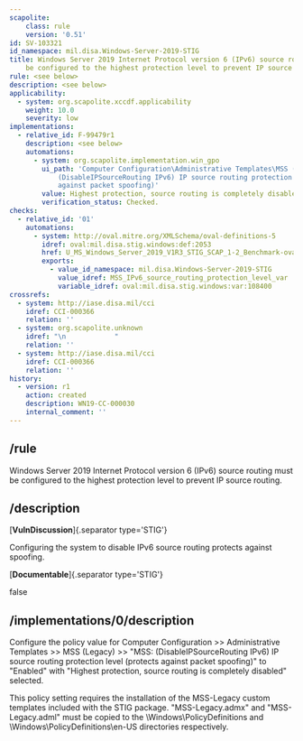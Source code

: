```yaml
---
scapolite:
    class: rule
    version: '0.51'
id: SV-103321
id_namespace: mil.disa.Windows-Server-2019-STIG
title: Windows Server 2019 Internet Protocol version 6 (IPv6) source routing must
    be configured to the highest protection level to prevent IP source routing.
rule: <see below>
description: <see below>
applicability:
  - system: org.scapolite.xccdf.applicability
    weight: 10.0
    severity: low
implementations:
  - relative_id: F-99479r1
    description: <see below>
    automations:
      - system: org.scapolite.implementation.win_gpo
        ui_path: 'Computer Configuration\Administrative Templates\MSS (Legacy)\MSS:
            (DisableIPSourceRouting IPv6) IP source routing protection level (protects
            against packet spoofing)'
        value: Highest protection, source routing is completely disabled
        verification_status: Checked.
checks:
  - relative_id: '01'
    automations:
      - system: http://oval.mitre.org/XMLSchema/oval-definitions-5
        idref: oval:mil.disa.stig.windows:def:2053
        href: U_MS_Windows_Server_2019_V1R3_STIG_SCAP_1-2_Benchmark-oval.xml
        exports:
          - value_id_namespace: mil.disa.Windows-Server-2019-STIG
            value_idref: MSS_IPv6_source_routing_protection_level_var
            variable_idref: oval:mil.disa.stig.windows:var:108400
crossrefs:
  - system: http://iase.disa.mil/cci
    idref: CCI-000366
    relation: ''
  - system: org.scapolite.unknown
    idref: "\n            "
    relation: ''
  - system: http://iase.disa.mil/cci
    idref: CCI-000366
    relation: ''
history:
  - version: r1
    action: created
    description: WN19-CC-000030
    internal_comment: ''
---
```



## /rule

Windows Server 2019 Internet Protocol version 6 (IPv6) source routing must be configured to the highest protection level to prevent IP source routing.

## /description

[**VulnDiscussion**]{.separator type='STIG'}

Configuring the system to disable IPv6 source routing protects against spoofing.

[**Documentable**]{.separator type='STIG'}

false

## /implementations/0/description

Configure the policy value for Computer Configuration >> Administrative Templates >> MSS (Legacy) >> "MSS: (DisableIPSourceRouting IPv6) IP source routing protection level (protects against packet spoofing)" to "Enabled" with "Highest protection, source routing is completely disabled" selected.

This policy setting requires the installation of the MSS-Legacy custom templates included with the STIG package. "MSS-Legacy.admx" and "MSS-Legacy.adml" must be copied to the \Windows\PolicyDefinitions and \Windows\PolicyDefinitions\en-US directories respectively.

